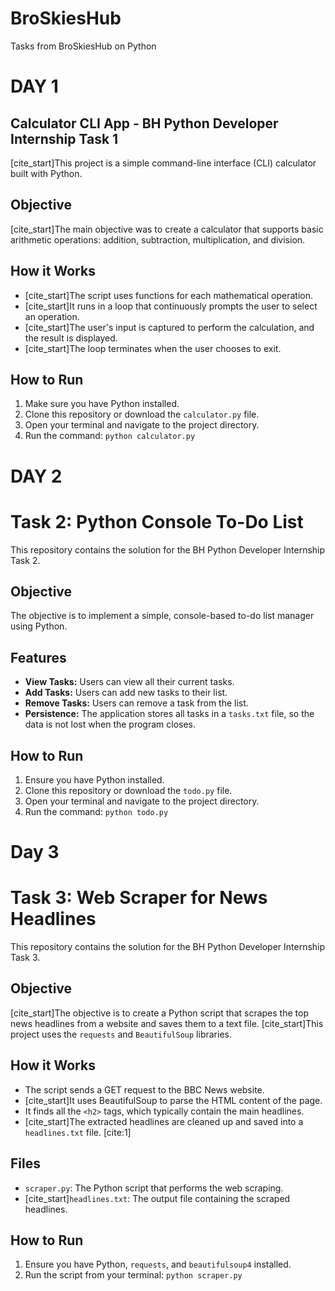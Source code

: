 # BroSkiesHub
Tasks from BroSkiesHub on Python

# DAY 1 
## Calculator CLI App - BH Python Developer Internship Task 1

[cite_start]This project is a simple command-line interface (CLI) calculator built with Python. 

## Objective
[cite_start]The main objective was to create a calculator that supports basic arithmetic operations: addition, subtraction, multiplication, and division. 

## How it Works
- [cite_start]The script uses functions for each mathematical operation. 
- [cite_start]It runs in a loop that continuously prompts the user to select an operation. 
- [cite_start]The user's input is captured to perform the calculation, and the result is displayed. 
- [cite_start]The loop terminates when the user chooses to exit. 

## How to Run
1. Make sure you have Python installed.
2. Clone this repository or download the `calculator.py` file.
3. Open your terminal and navigate to the project directory.
4. Run the command: `python calculator.py`

# DAY 2
# Task 2: Python Console To-Do List

This repository contains the solution for the BH Python Developer Internship Task 2.

## Objective
The objective is to implement a simple, console-based to-do list manager using Python.

## Features
- **View Tasks:** Users can view all their current tasks.
- **Add Tasks:** Users can add new tasks to their list.
- **Remove Tasks:** Users can remove a task from the list.
- **Persistence:** The application stores all tasks in a `tasks.txt` file, so the data is not lost when the program closes.

## How to Run
1.  Ensure you have Python installed.
2.  Clone this repository or download the `todo.py` file.
3.  Open your terminal and navigate to the project directory.
4.  Run the command: `python todo.py`

# Day 3
# Task 3: Web Scraper for News Headlines

This repository contains the solution for the BH Python Developer Internship Task 3.

## Objective
[cite_start]The objective is to create a Python script that scrapes the top news headlines from a website and saves them to a text file.  [cite_start]This project uses the `requests` and `BeautifulSoup` libraries. 

## How it Works
- The script sends a GET request to the BBC News website.
- [cite_start]It uses BeautifulSoup to parse the HTML content of the page. 
- It finds all the `<h2>` tags, which typically contain the main headlines.
- [cite_start]The extracted headlines are cleaned up and saved into a `headlines.txt` file. [cite:1]

## Files
- `scraper.py`: The Python script that performs the web scraping.
- [cite_start]`headlines.txt`: The output file containing the scraped headlines. 

## How to Run
1.  Ensure you have Python, `requests`, and `beautifulsoup4` installed.
2.  Run the script from your terminal: `python scraper.py`
